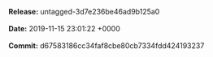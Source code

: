 **Release:** 
untagged-3d7e236be46ad9b125a0
<br><br>**Date:** 
2019-11-15 23:01:22 +0000
<br><br>**Commit:** 
d67583186cc34faf8cbe80cb7334fdd424193237
